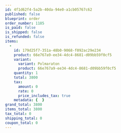 ```yaml
---
id: 4f1d62f4-5a2b-40da-94e0-a1cb05767c62
published: false
blueprint: order
order_number: 1185
is_paid: false
is_shipped: false
is_refunded: false
items:
  -
    id: 179d25f7-351a-48b0-9068-f092ac29e234
    product: 66e767a9-ee34-4dc4-8681-d09bb59f0cf5
    variant:
      variant: Polmaraton
      product: 66e767a9-ee34-4dc4-8681-d09bb59f0cf5
    quantity: 1
    total: 3800
    tax:
      amount: 0
      rate: 0
      price_includes_tax: true
    metadata: {  }
grand_total: 3800
items_total: 3800
tax_total: 0
shipping_total: 0
coupon_total: 0
---
```

